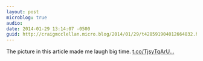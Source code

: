 ```yaml
---
layout: post
microblog: true
audio: 
date: 2014-01-29 13:14:07 -0500
guid: http://craigmcclellan.micro.blog/2014/01/29/t428591904012664832.html
---
```

The picture in this article made me laugh big time.  [t.co/TjsyTqArU...](http://t.co/TjsyTqArU7)
